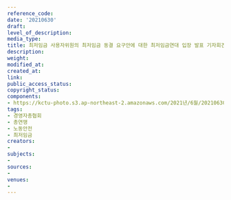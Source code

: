 ```yaml
---
reference_code: 
date: '20210630'
draft: 
level_of_description: 
media_type: 
title: 최저임금 사용자위원의 최저임금 동결 요구안에 대한 최저임금연대 입장 발표 기자회견
description: 
weight: 
modified_at: 
created_at: 
link: 
public_access_status: 
copyright_status: 
components:
- https://kctu-photo.s3.ap-northeast-2.amazonaws.com/2021년/6월/20210630-최저임금+사용자위원의+최저임금+동결+요구안에+대한+최저임금연대+입장+발표+기자회견_경영자총협회_총연맹_노동안전_최저임금/403610_59180_3240.jpg
tags:
- 경영자총협회
- 총연맹
- 노동안전
- 최저임금
creators:
- 
subjects:
- 
sources:
- 
venues:
- 
---
```

